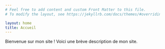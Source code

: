 ```yaml
---
# Feel free to add content and custom Front Matter to this file.
# To modify the layout, see https://jekyllrb.com/docs/themes/#overriding-theme-defaults

layout: home
title: Accueil
---
```

<link rel="stylesheet" href="{{ site.baseurl }}/assets/css/main.css">
Bienvenue sur mon site ! Voici une brève description de mon site.